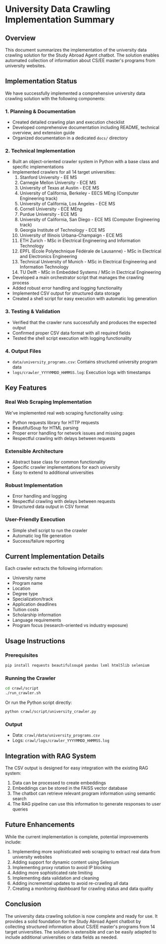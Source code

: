 # University Data Crawling Implementation Summary

## Overview

This document summarizes the implementation of the university data crawling solution for the Study Abroad Agent chatbot. The solution enables automated collection of information about CS/EE master's programs from university websites.

## Implementation Status

We have successfully implemented a comprehensive university data crawling solution with the following components:

### 1. Planning & Documentation
- Created detailed crawling plan and execution checklist
- Developed comprehensive documentation including README, technical overview, and extension guide
- Organized documentation in a dedicated `docs/` directory

### 2. Technical Implementation
- Built an object-oriented crawler system in Python with a base class and specific implementations
- Implemented crawlers for all 14 target universities:
  1. Stanford University - EE MS
  2. Carnegie Mellon University - ECE MS
  3. University of Texas at Austin - ECE MS
  4. University of California, Berkeley - EECS MEng (Computer Engineering track)
  5. University of California, Los Angeles - ECE MS
  6. Cornell University - ECE MEng
  7. Purdue University - ECE MS
  8. University of California, San Diego - ECE MS (Computer Engineering track)
  9. Georgia Institute of Technology - ECE MS
  10. University of Illinois Urbana-Champaign - ECE MS
  11. ETH Zurich - MSc in Electrical Engineering and Information Technology
  12. EPFL (École Polytechnique Fédérale de Lausanne) - MSc in Electrical and Electronics Engineering
  13. Technical University of Munich - MSc in Electrical Engineering and Information Technology
  14. TU Delft - MSc in Embedded Systems / MSc in Electrical Engineering
- Developed a main orchestrator script that manages the crawling process
- Added robust error handling and logging functionality
- Implemented CSV output for structured data storage
- Created a shell script for easy execution with automatic log generation

### 3. Testing & Validation
- Verified that the crawler runs successfully and produces the expected output
- Confirmed proper CSV data format with all required fields
- Tested the shell script execution with logging functionality

### 4. Output Files
- `data/university_programs.csv`: Contains structured university program data
- `logs/crawler_YYYYMMDD_HHMMSS.log`: Execution logs with timestamps

## Key Features

### Real Web Scraping Implementation
We've implemented real web scraping functionality using:
- Python requests library for HTTP requests
- BeautifulSoup for HTML parsing
- Proper error handling for network issues and missing pages
- Respectful crawling with delays between requests

### Extensible Architecture
- Abstract base class for common functionality
- Specific crawler implementations for each university
- Easy to extend to additional universities

### Robust Implementation
- Error handling and logging
- Respectful crawling with delays between requests
- Structured data output in CSV format

### User-Friendly Execution
- Simple shell script to run the crawler
- Automatic log file generation
- Success/failure reporting

## Current Implementation Details

Each crawler extracts the following information:
- University name
- Program name
- Location
- Degree type
- Specialization/track
- Application deadlines
- Tuition costs
- Scholarship information
- Language requirements
- Program focus (research-oriented vs industry exposure)

## Usage Instructions

### Prerequisites
```bash
pip install requests beautifulsoup4 pandas lxml html5lib selenium
```

### Running the Crawler
```bash
cd crawl/script
./run_crawler.sh
```

Or run the Python script directly:
```bash
python crawl/script/university_crawler.py
```

### Output
- Data: `crawl/data/university_programs.csv`
- Logs: `crawl/logs/crawler_YYYYMMDD_HHMMSS.log`

## Integration with RAG System

The CSV output is designed for easy integration with the existing RAG system:
1. Data can be processed to create embeddings
2. Embeddings can be stored in the FAISS vector database
3. The chatbot can retrieve relevant program information using semantic search
4. The RAG pipeline can use this information to generate responses to user queries

## Future Enhancements

While the current implementation is complete, potential improvements include:
1. Implementing more sophisticated web scraping to extract real data from university websites
2. Adding support for dynamic content using Selenium
3. Implementing proxy rotation to avoid IP blocking
4. Adding more sophisticated rate limiting
5. Implementing data validation and cleaning
6. Adding incremental updates to avoid re-crawling all data
7. Creating a monitoring dashboard for crawling status and data quality

## Conclusion

The university data crawling solution is now complete and ready for use. It provides a solid foundation for the Study Abroad Agent chatbot by collecting structured information about CS/EE master's programs from 14 target universities. The solution is extensible and can be easily adapted to include additional universities or data fields as needed.
